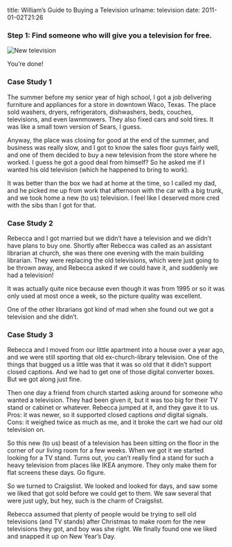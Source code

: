 title: William&#x02bc;s Guide to Buying a Television
urlname: television
date: 2011-01-02T21:26

### Step 1: Find someone who will give you a television for free.

![New television][a]

[a]: {static}/images/2011-01-02-new-television.jpg

You&#x02bc;re done!

### Case Study 1

The summer before my senior year of high school, I got a job delivering furniture and appliances for a store in downtown
Waco, Texas. The place sold washers, dryers, refrigerators, dishwashers, beds, couches, televisions, and even
lawnmowers. They also fixed cars and sold tires. It was like a small town version of Sears, I guess.

Anyway, the place was closing for good at the end of the summer, and business was really slow, and I got to know the
sales floor guys fairly well, and one of them decided to buy a new television from the store where he worked. I guess he
got a good deal from himself? So he asked me if I wanted his old television (which he happened to bring to work).

It was better than the box we had at home at the time, so I called my dad, and he picked me up from work that afternoon
with the car with a big trunk, and we took home a new (to us) television. I feel like I deserved more cred with the sibs
than I got for that.

### Case Study 2

Rebecca and I got married but we didn&#x02bc;t have a television and we didn&#x02bc;t have plans to buy one. Shortly
after Rebecca was called as an assistant librarian at church, she was there one evening with the main building
librarian. They were replacing the old televisions, which were just going to be thrown away, and Rebecca asked if we
could have it, and suddenly we had a television!

It was actually quite nice because even though it was from 1995 or so it was only used at most once a week, so the
picture quality was excellent.

One of the other librarians got kind of mad when she found out we got a television and she didn&#x02bc;t.

### Case Study 3

Rebecca and I moved from our little apartment into a house over a year ago, and we were still sporting that old
ex-church-library television. One of the things that bugged us a little was that it was so old that it didn&#x02bc;t
support closed captions. And we had to get one of those digital converter boxes. But we got along just fine.

Then one day a friend from church started asking around for someone who wanted a television. They had been given it, but
it was too big for their TV stand or cabinet or whatever. Rebecca jumped at it, and they gave it to us. Pros: it was
newer, so it supported closed captions _and_ digital signals. Cons: it weighed twice as much as me, and it broke the
cart we had our old television on.

So this new (to us) beast of a television has been sitting on the floor in the corner of our living room for a few
weeks. When we got it we started looking for a TV stand. Turns out, you can&#x02bc;t really find a stand for such a
heavy television from places like IKEA anymore. They only make them for flat screens these days. Go figure.

So we turned to Craigslist. We looked and looked for days, and saw some we liked that got sold before we could get to
them. We saw several that were just ugly, but hey, such is the charm of Craigslist.

Rebecca assumed that plenty of people would be trying to sell old televisions (and TV stands) after Christmas to make
room for the new televisions they got, and boy was she right. We finally found one we liked and snapped it up on New
Year&#x02bc;s Day.
